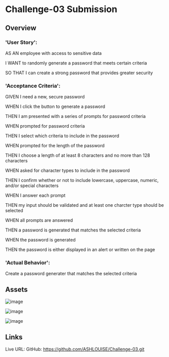 # Challenge-03 Submission

## Overview

### 'User Story':
AS AN employee with access to sensitive data

I WANT to randomly generate a password that meets certain criteria

SO THAT I can create a strong password that provides greater security


### 'Acceptance Criteria':
GIVEN I need a new, secure password

WHEN I click the button to generate a password

THEN I am presented with a series of prompts for password criteria

WHEN prompted for password criteria

THEN I select which criteria to include in the password

WHEN prompted for the length of the password

THEN I choose a length of at least 8 characters and no more than 128 characters

WHEN asked for character types to include in the password

THEN I confirm whether or not to include lowercase, uppercase, numeric, and/or special characters

WHEN I answer each prompt

THEN my input should be validated and at least one charcter type should be selected

WHEN all prompts are answered

THEN a password is generated that matches the selected criteria

WHEN the password is generated

THEN the password is either displayed in an alert or written on the page


### 'Actual Behavior':
Create a password generater that matches the selected criteria


## Assets 
![image](https://github.com/ASHLOUISE/Challenge-03/assets/152327760/4667f320-44d8-41f6-9ff6-7c52d394b59c)

![image](https://github.com/ASHLOUISE/Challenge-03/assets/152327760/7ac1bd09-d19e-4a7b-b6cf-9bd79cd78101)

![image](https://github.com/ASHLOUISE/Challenge-03/assets/152327760/803d03b8-4c60-4174-93f1-d285f8b0d2e5)










## Links
Live URL:
GitHub: https://github.com/ASHLOUISE/Challenge-03.git
